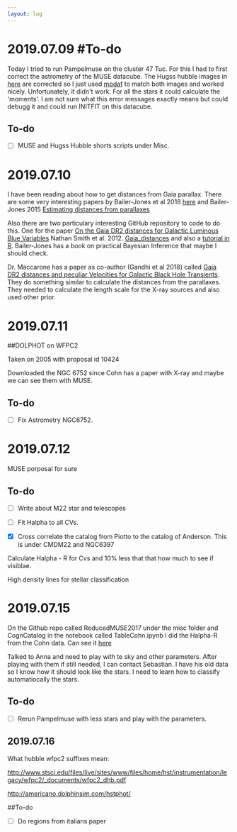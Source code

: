 ```yaml
---
layout: log
---
```


# 2019.07.09 #To-do

Today I tried to run Pampelmuse on the cluster 47 Tuc. For this I had to first correct the astrometry of the MUSE datacube. The Hugss hubble images in [here](https://archive.stsci.edu/prepds/hugs/) are corrected so I just used [mpdaf](https://mpdaf.readthedocs.io/en/latest/) to match both images and worked nicely. Unfortunately, it didn't work. For all the stars it could calculate the 'moments'. I am not sure what this error messages exactly means but could debugg it and could run INITFIT on this datacube. 




## To-do
- [ ] MUSE and Hugss Hubble shorts scripts under Misc.

# 2019.07.10

I have been reading about how to get distances from Gaia parallax. There are some very interesting papers by Bailer-Jones et al 2018 [here](https://arxiv.org/pdf/1804.10121.pdf) and Bailer-Jones 2015 [Estimating distances from parallaxes](https://arxiv.org/pdf/1507.02105.pdf)


Also there are two particulary interesting GitHub repository to code to do this. One for the paper [On the Gaia DR2 distances for Galactic Luminous Blue Variables](https://arxiv.org/pdf/1805.03298.pdf) Nathan Smith et al. 2012. [Gaia_distances](https://github.com/curiousmiah/Gaia_Distances) and also a [tutorial in R](https://github.com/ehalley/parallax-tutorial-2018). Bailer-Jones has a book on practical Bayesian Inference that maybe I should check.

Dr. Maccarone has a paper as co-author (Gandhi et al 2018) called [Gaia DR2 distances and peculiar Velocities for Galactic Black Hole Transients](https://arxiv.org/abs/1804.11349). They do something similar to calculate the distances from the parallaxes. They needed to calculate the length scale for the X-ray sources and also used other prior. 



# 2019.07.11

##DOLPHOT on WFPC2


Taken on 2005 with proposal id 10424

Downloaded the NGC 6752 since Cohn has a paper with X-ray and maybe we can see them with MUSE.

## To-do
- [ ] Fix Astrometry NGC6752.

# 2019.07.12


MUSE porposal for sure

## To-do

- [ ] Write about M22 star and telescopes
- [ ] Fit Halpha to all CVs.
- [x] Cross correlate the catalog from Piotto to the catalog of Anderson. This is under CMDM22 and NGC6397



 Calculate Halpha - R for Cvs and 10% less that that how much to see if visiblae.

High density lines for stellar classification



# 2019.07.15

On the Github repo called ReducedMUSE2017 under the misc folder and CognCatalog in the notebook called TableCohn.ipynb I did the Halpha-R from the Cohn data. Can see it [here](https://nbviewer.jupyter.org/github/manuelmarcano22/ReduceMUSE2017/blob/master/misc/CohnCatalog/TableCohn.ipynb)

Talked to Anna and need to play with te sky and other parameters. After playing with them if still needed, I can contact Sebastian. I have his old data so I know how it should look like the stars. I need to learn how to classify automatiocally the stars. 

## To-do

- [ ] Rerun Pampelmuse with less stars and play with the parameters. 



## 2019.07.16

What hubble wfpc2 suffixes mean:

http://www.stsci.edu/files/live/sites/www/files/home/hst/instrumentation/legacy/wfpc2/_documents/wfpc2_dhb.pdf


http://americano.dolphinsim.com/hstphot/



##To-do

- [ ]  Do regions from italians paper

